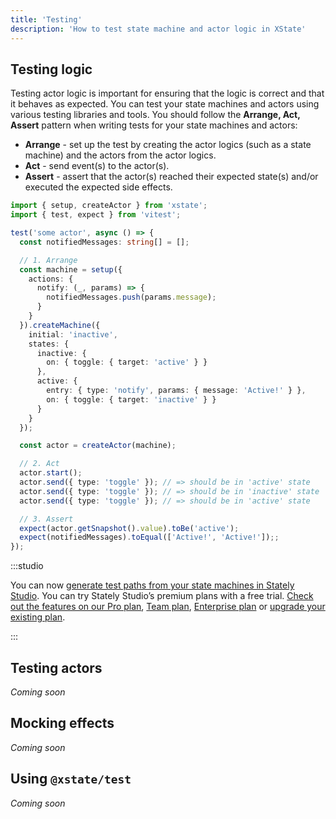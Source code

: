 ```yaml
---
title: 'Testing'
description: 'How to test state machine and actor logic in XState'
---
```


## Testing logic

Testing actor logic is important for ensuring that the logic is correct and that it behaves as expected. You can test your state machines and actors using various testing libraries and tools. You should follow the **Arrange, Act, Assert** pattern when writing tests for your state machines and actors:

- **Arrange** - set up the test by creating the actor logics (such as a state machine) and the actors from the actor logics.
- **Act** - send event(s) to the actor(s).
- **Assert** - assert that the actor(s) reached their expected state(s) and/or executed the expected side effects.

```ts
import { setup, createActor } from 'xstate';
import { test, expect } from 'vitest';

test('some actor', async () => {
  const notifiedMessages: string[] = [];

  // 1. Arrange
  const machine = setup({
    actions: {
      notify: (_, params) => {
        notifiedMessages.push(params.message);
      }
    }
  }).createMachine({
    initial: 'inactive',
    states: {
      inactive: {
        on: { toggle: { target: 'active' } }
      },
      active: {
        entry: { type: 'notify', params: { message: 'Active!' } },
        on: { toggle: { target: 'inactive' } }
      }
    }
  });

  const actor = createActor(machine);

  // 2. Act
  actor.start();
  actor.send({ type: 'toggle' }); // => should be in 'active' state
  actor.send({ type: 'toggle' }); // => should be in 'inactive' state
  actor.send({ type: 'toggle' }); // => should be in 'active' state

  // 3. Assert
  expect(actor.getSnapshot().value).toBe('active');
  expect(notifiedMessages).toEqual(['Active!', 'Active!']);;
});
```

:::studio

You can now [generate test paths from your state machines in Stately Studio](generate-test-paths.mdx). You can try Stately Studio’s premium plans with a free trial. [Check out the features on our Pro plan](studio-pro-plan.mdx), [Team plan](studio-team-plan.mdx), [Enterprise plan](studio-enterprise-plan.mdx) or [upgrade your existing plan](https://stately.ai/registry/billing).

:::

## Testing actors

_Coming soon_

## Mocking effects

_Coming soon_

## Using `@xstate/test`

_Coming soon_
